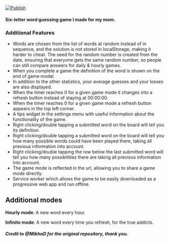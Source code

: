 [![Publish](https://github.com/lukeswitz/nerdle/actions/workflows/publish.yml/badge.svg)](https://github.com/lukeswitz/nerdle/actions/workflows/publish.yml)
#### Six-letter word guessing game I made for my mom. 

### Additional Features

- Words are chosen from the list of words at random instead of in sequence, and the solution is not stored in localStorage, making it harder to cheat. The seed for the random number is created from the date, ensuring that everyone gets the same random number, so people can still compare answers for daily & hourly games.
- When you complete a game the definition of the word is shown on the end of game modal.
- In addition to the other statistics, your average guesses and your losses are also displayed.
- When the timer reaches 0 for a given game mode it changes into a refresh button instead of staying at 00:00:00.
- When the timer reaches 0 for a given game mode a refresh button appears in the top left corner.
- A tips widget in the settings menu with useful information about the functionality of the game.
- Right clicking/double tapping a submitted word on the board will tell you its definition.
- Right clicking/double tapping a submitted word on the board will tell you how many possible words could have been played there, taking all previous information into account.
- Right clicking/double tapping the row below the last submitted word will tell you how many possibilities there are taking all previous information into account.
- The game mode is reflected in the url, allowing you to share a game mode directly.
- Service worker which allows the game to be easily downloaded as a progressive web app and run offline. 

## Additional modes
**Hourly mode**: A new word every hour.

**Infinite mode**: A new word every time you refresh, for the true addicts.

##### Credit to @MikhaD for the original repository, thank you.

